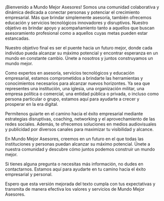 

¡Bienvenido a Mundo Mejor Asesores! Somos una comunidad colaborativa y dinámica dedicada a conectar personas y potenciar el crecimiento empresarial. Más que brindar simplemente asesoría, también ofrecemos educación y servicios tecnológicos innovadores y disruptivos. Nuestro objetivo es brindar apoyo y acompañamiento tanto a aquellos que buscan asesoramiento profesional como a aquellos cuyas metas pueden estar estancadas.


Nuestro objetivo final es ser el puente hacia un futuro mejor, donde cada individuo pueda alcanzar su máximo potencial y encontrar esperanza en un mundo en constante cambio. Únete a nosotros y juntos construyamos un mundo mejor.

Como expertos en asesoría, servicios tecnológicos y educación empresarial, estamos comprometidos a brindarte las herramientas y conocimientos necesarios para alcanzar nuevos horizontes. Ya sea que representes una institución, una iglesia, una organización militar, una empresa política o comercial, una entidad pública o privada, o incluso como persona particular o grupo, estamos aquí para ayudarte a crecer y prosperar en la era digital.

Permítenos guiarte en el camino hacia el éxito empresarial mediante estrategias disruptivas, coaching, networking y el aprovechamiento de las redes sociales. Además, te ofrecemos soluciones en medios audiovisuales y publicidad por diversos canales para maximizar tu visibilidad y alcance.

En Mundo Mejor Asesores, creemos en un futuro en el que todas las instituciones y personas puedan alcanzar su máximo potencial. Únete a nuestra comunidad y descubre cómo juntos podemos construir un mundo mejor.

Si tienes alguna pregunta o necesitas más información, no dudes en contactarnos. Estamos aquí para ayudarte en tu camino hacia el éxito empresarial y personal.

Espero que esta versión mejorada del texto cumpla con tus expectativas y transmita de manera efectiva los valores y servicios de Mundo Mejor Asesores.